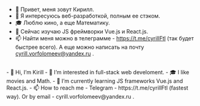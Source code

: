 - 👋 Привет, меня зовут Кирилл.
- 👀 Я интересуюсь веб-разработкой, полным ее стэком.
- 🎓 Люблю кино, а еще Математику.
- 🌱 Сейчас изучаю JS фреймворки Vue.js и React.js.
- 📫 Найти меня можно в телеграмме - https://t.me/cyrillFtl (так будет быстрее всего). А еще можно написать на почту cyrill.vorfolomeev@yandex.ru .
<br/>
- 👋 Hi, I’m Kirill
- 👀 I’m interested in full-stack web develoment.
- 🎓 I like movies and Math.
- 🌱 I’m currently learning JS frameworks Vue.js and React.js.
- 📫 How to reach me - Telegram - https://t.me/cyrillFtl (fastest way). Or by email - cyrill.vorfolomeev@yandex.ru .
